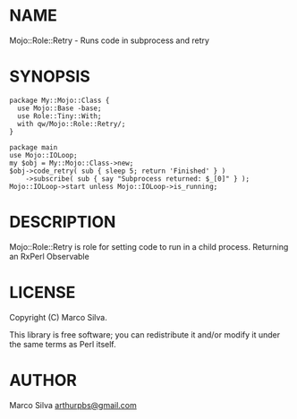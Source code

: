 
# NAME

Mojo::Role::Retry - Runs code in subprocess and retry

# SYNOPSIS

    package My::Mojo::Class {
      use Mojo::Base -base;
      use Role::Tiny::With;
      with qw/Mojo::Role::Retry/;
    }

    package main
    use Mojo::IOLoop;
    my $obj = My::Mojo::Class->new;
    $obj->code_retry( sub { sleep 5; return 'Finished' } )
        ->subscribe( sub { say "Subprocess returned: $_[0]" } );
    Mojo::IOLoop->start unless Mojo::IOLoop->is_running;

# DESCRIPTION

Mojo::Role::Retry is role for setting code to run in a child process.
Returning an RxPerl Observable

# LICENSE

Copyright (C) Marco Silva.

This library is free software; you can redistribute it and/or modify
it under the same terms as Perl itself.

# AUTHOR

Marco Silva <arthurpbs@gmail.com>
